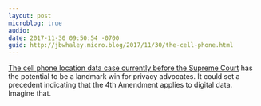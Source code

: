 ```yaml
---
layout: post
microblog: true
audio: 
date: 2017-11-30 09:50:54 -0700
guid: http://jbwhaley.micro.blog/2017/11/30/the-cell-phone.html
---
```

[The cell phone location data case currently before the Supreme Court](https://arstechnica.com/tech-policy/2017/11/justices-hear-case-that-could-reshape-location-privacy-in-the-cellular-age/) has the potential to be a landmark win for privacy advocates. It could set a precedent indicating that the 4th Amendment applies to digital data. Imagine that.
